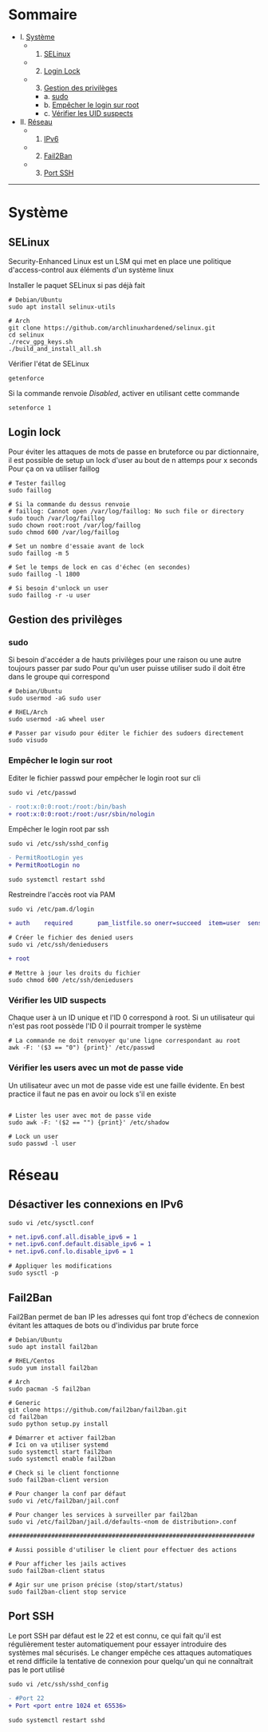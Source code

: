 # Sommaire

- I. [Système](#système)
  - 1. [SELinux](#selinux)
  - 2. [Login Lock](#login-lock)
  - 3. [Gestion des privilèges](#gestion-des-privilèges)
    - a. [sudo](#sudo)
    - b. [Empêcher le login sur root](#empêcher-le-login-sur-root)
    - c. [Vérifier les UID suspects](#vérifier-les-uid-suspects)
- II. [Réseau](#réseau)
  - 1. [IPv6](#désactiver-les-connexions-en-ipv6)
  - 2. [Fail2Ban](#fail2ban)
  - 3. [Port SSH](#port-ssh)

---

# Système

## SELinux

Security-Enhanced Linux est un LSM qui met en place une politique d'access-control aux éléments d'un système linux

Installer le paquet SELinux si pas déjà fait

```SHELL
# Debian/Ubuntu
sudo apt install selinux-utils

# Arch
git clone https://github.com/archlinuxhardened/selinux.git
cd selinux
./recv_gpg_keys.sh
./build_and_install_all.sh
```

Vérifier l'état de SELinux

```SHELL
getenforce
```

Si la commande renvoie *Disabled*, activer en utilisant cette commande

```SHELL
setenforce 1
```

## Login lock

Pour éviter les attaques de mots de passe en bruteforce ou par dictionnaire, il est possible de setup un lock d'user au bout de n attemps pour x seconds
Pour ça on va utiliser faillog

```SHELL
# Tester faillog
sudo faillog

# Si la commande du dessus renvoie 
# faillog: Cannot open /var/log/faillog: No such file or directory
sudo touch /var/log/faillog
sudo chown root:root /var/log/faillog
sudo chmod 600 /var/log/faillog

# Set un nombre d'essaie avant de lock
sudo faillog -m 5

# Set le temps de lock en cas d'échec (en secondes)
sudo faillog -l 1800

# Si besoin d'unlock un user
sudo faillog -r -u user
```

## Gestion des privilèges

### sudo

Si besoin d'accéder a de hauts privilèges pour une raison ou une autre toujours passer par sudo
Pour qu'un user puisse utiliser sudo il doit être dans le groupe qui correspond

```SHELL
# Debian/Ubuntu
sudo usermod -aG sudo user

# RHEL/Arch
sudo usermod -aG wheel user

# Passer par visudo pour éditer le fichier des sudoers directement
sudo visudo
```

### Empêcher le login sur root

Editer le fichier passwd pour empêcher le login root sur cli

```SHELL
sudo vi /etc/passwd
```

```DIFF
- root:x:0:0:root:/root:/bin/bash
+ root:x:0:0:root:/root:/usr/sbin/nologin
  ```

Empêcher le login root par ssh

```SHELL
sudo vi /etc/ssh/sshd_config
```

```DIFF
- PermitRootLogin yes
+ PermitRootLogin no
  ```

```SHELL
sudo systemctl restart sshd
```

Restreindre l'accès root via PAM

```SHELL
sudo vi /etc/pam.d/login
```

```DIFF
+ auth    required       pam_listfile.so onerr=succeed  item=user  sense=deny  file=/etc/ssh/deniedusers
```

```SHELL
# Créer le fichier des denied users
sudo vi /etc/ssh/deniedusers
```

```DIFF
+ root
```

```SHELL
# Mettre à jour les droits du fichier
sudo chmod 600 /etc/ssh/deniedusers
```

### Vérifier les UID suspects

Chaque user à un ID unique et l'ID 0 correspond à root. Si un utilisateur qui n'est pas root possède l'ID 0 il pourrait tromper le système

```SHELL
# La commande ne doit renvoyer qu'une ligne correspondant au root
awk -F: '($3 == "0") {print}' /etc/passwd
```

### Vérifier les users avec un mot de passe vide

Un utilisateur avec un mot de passe vide est une faille évidente. En best practice il faut ne pas en avoir ou lock s'il en existe
```SHELL

# Lister les user avec mot de passe vide
sudo awk -F: '($2 == "") {print}' /etc/shadow

# Lock un user
sudo passwd -l user
```

# Réseau

## Désactiver les connexions en IPv6

```SHELL
sudo vi /etc/sysctl.conf
```

```DIFF
+ net.ipv6.conf.all.disable_ipv6 = 1
+ net.ipv6.conf.default.disable_ipv6 = 1
+ net.ipv6.conf.lo.disable_ipv6 = 1
```

```SHELL
# Appliquer les modifications
sudo sysctl -p
```

## Fail2Ban

Fail2Ban permet de ban IP les adresses qui font trop d'échecs de connexion évitant les attaques de bots ou d'individus par brute force

```SHELL
# Debian/Ubuntu
sudo apt install fail2ban

# RHEL/Centos
sudo yum install fail2ban

# Arch
sudo pacman -S fail2ban

# Generic
git clone https://github.com/fail2ban/fail2ban.git
cd fail2ban
sudo python setup.py install
```

```SHELL
# Démarrer et activer fail2ban
# Ici on va utiliser systemd
sudo systemctl start fail2ban
sudo systemctl enable fail2ban

# Check si le client fonctionne
sudo fail2ban-client version
```

```SHELL
# Pour changer la conf par défaut
sudo vi /etc/fail2ban/jail.conf

# Pour changer les services à surveiller par fail2ban
sudo vi /etc/fail2ban/jail.d/defaults-<nom de distribution>.conf

#####################################################################

# Aussi possible d'utiliser le client pour effectuer des actions

# Pour afficher les jails actives
sudo fail2ban-client status

# Agir sur une prison précise (stop/start/status)
sudo fail2ban-client stop service
```

## Port SSH

Le port SSH par défaut est le 22 et est connu, ce qui fait qu'il est régulièrement tester automatiquement pour essayer introduire des systèmes mal sécurisés. Le changer empêche ces attaques automatiques et rend difficile la tentative de connexion pour quelqu'un qui ne connaîtrait pas le port utilisé

```SHELL
sudo vi /etc/ssh/sshd_config
  ```

```DIFF
- #Port 22
+ Port <port entre 1024 et 65536>
```

```SHELL
sudo systemctl restart sshd
```
